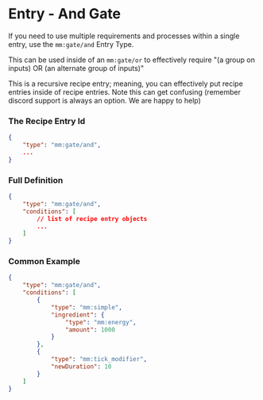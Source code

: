 # Entry - And Gate

If you need to use multiple requirements and processes within a single entry, use the `mm:gate/and` Entry Type.

This can be used inside of an `mm:gate/or` to effectively require "(a group on inputs) OR (an alternate group of inputs)"

This is a recursive recipe entry; meaning, you can effectively put recipe entries inside of recipe entries. Note this can get confusing (remember discord support is always an option. We are happy to help)

### The Recipe Entry Id
```json
{
    "type": "mm:gate/and",
    ...
}
```

### Full Definition
```json
{
    "type": "mm:gate/and",
    "conditions": [
        // list of recipe entry objects
        ...
    ] 
}
```

### Common Example
```json
{
    "type": "mm:gate/and",
    "conditions": [
        {
            "type": "mm:simple",
            "ingredient": {
                "type": "mm:energy",
                "amount": 1000 
            }
        },
        {
            "type": "mm:tick_modifier",
            "newDuration": 10
        }
    ] 
}
```



